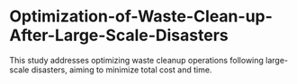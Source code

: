 # Optimization-of-Waste-Clean-up-After-Large-Scale-Disasters
 This study addresses optimizing waste cleanup operations following large-scale  disasters, aiming to minimize total cost and time.
